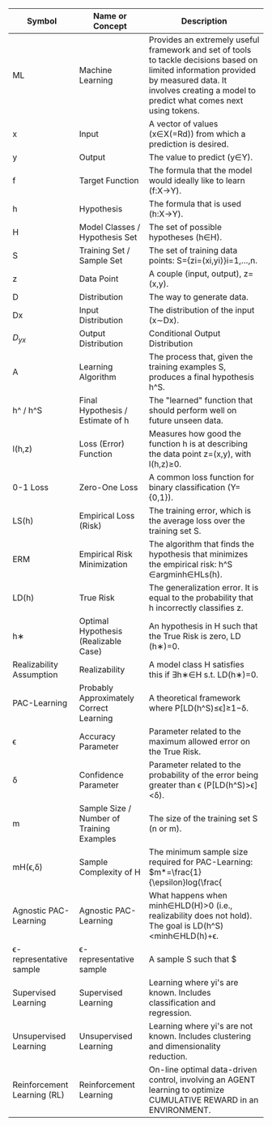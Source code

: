 | Symbol                      | Name or Concept                           | Description                                                                                                                                                                                               |
| --------------------------- | ----------------------------------------- | --------------------------------------------------------------------------------------------------------------------------------------------------------------------------------------------------------- |
| ML                          | Machine Learning                          | Provides an extremely useful framework and set of tools to tackle decisions based on limited information provided by measured data. It involves creating a model to predict what comes next using tokens. |
| x                           | Input                                     | A vector of values (x∈X(=Rd)) from which a prediction is desired.                                                                                                                                         |
| y                           | Output                                    | The value to predict (y∈Y).                                                                                                                                                                               |
| f                           | Target Function                           | The formula that the model would ideally like to learn (f:X→Y).                                                                                                                                           |
| h                           | Hypothesis                                | The formula that is used (h:X→Y).                                                                                                                                                                         |
| H                           | Model Classes / Hypothesis Set            | The set of possible hypotheses (h∈H).                                                                                                                                                                     |
| S                           | Training Set / Sample Set                 | The set of training data points: S={zi​=(xi​,yi​)}i=1,…,n​.                                                                                                                                               |
| z                           | Data Point                                | A couple (input, output), z=(x,y).                                                                                                                                                                        |
| D                           | Distribution                              | The way to generate data.                                                                                                                                                                                 |
| Dx​                         | Input Distribution                        | The distribution of the input (x∼Dx​).                                                                                                                                                                    |
| $D_{yx}$                    | Output Distribution                       | Conditional Output Distribution                                                                                                                                                                           |
| A                           | Learning Algorithm                        | The process that, given the training examples S, produces a final hypothesis h^S​.                                                                                                                        |
| h^ / h^S​                   | Final Hypothesis / Estimate of h          | The "learned" function that should perform well on future unseen data.                                                                                                                                    |
| l(h,z)                      | Loss (Error) Function                     | Measures how good the function h is at describing the data point z=(x,y), with l(h,z)≥0.                                                                                                                  |
| 0-1 Loss                    | Zero-One Loss                             | A common loss function for binary classification (Y={0,1}).                                                                                                                                               |
| LS​(h)                      | Empirical Loss (Risk)                     | The training error, which is the average loss over the training set S.                                                                                                                                    |
| ERM                         | Empirical Risk Minimization               | The algorithm that finds the hypothesis that minimizes the empirical risk: h^S​∈argminh∈H​Ls​(h).                                                                                                         |
| LD​(h)                      | True Risk                                 | The generalization error. It is equal to the probability that h incorrectly classifies z.                                                                                                                 |
| h∗                          | Optimal Hypothesis (Realizable Case)      | An hypothesis in H such that the True Risk is zero, LD​(h∗)=0.                                                                                                                                            |
| Realizability Assumption    | Realizability                             | A model class H satisfies this if ∃h∗∈H s.t. LD​(h∗)=0.                                                                                                                                                   |
| PAC-Learning                | Probably Approximately Correct Learning   | A theoretical framework where P[LD​(h^S​)≤ϵ]≥1−δ.                                                                                                                                                         |
| ϵ                           | Accuracy Parameter                        | Parameter related to the maximum allowed error on the True Risk.                                                                                                                                          |
| δ                           | Confidence Parameter                      | Parameter related to the probability of the error being greater than ϵ (P[LD​(h^S​)>ϵ]<δ).                                                                                                                |
| m                           | Sample Size / Number of Training Examples | The size of the training set S (n or m).                                                                                                                                                                  |
| mH​(ϵ,δ)                    | Sample Complexity of H                    | The minimum sample size required for PAC-Learning: $m*=\frac{1}{\epsilon}log(\frac{                                                                                                                       |
| Agnostic PAC-Learning       | Agnostic PAC-Learning                     | What happens when minh∈H​LD​(H)>0 (i.e., realizability does not hold). The goal is LD​(h^S​)<minh∈H​LD​(h)+ϵ.                                                                                             |
| ϵ-representative sample     | ϵ-representative sample                   | A sample S such that $                                                                                                                                                                                    |
| Supervised Learning         | Supervised Learning                       | Learning where yi​'s are known. Includes classification and regression.                                                                                                                                   |
| Unsupervised Learning       | Unsupervised Learning                     | Learning where yi​'s are not known. Includes clustering and dimensionality reduction.                                                                                                                     |
| Reinforcement Learning (RL) | Reinforcement Learning                    | On-line optimal data-driven control, involving an AGENT learning to optimize CUMULATIVE REWARD in an ENVIRONMENT.                                                                                         |
